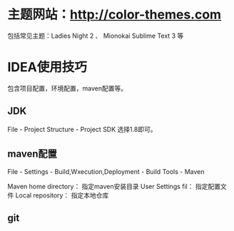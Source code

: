 # 主题网站：http://color-themes.com
包括常见主题：Ladies Night 2 、 Mionokai Sublime Text 3 等


# IDEA使用技巧
包含项目配置，环境配置，maven配置等。

## JDK
File - Project Structure - Project SDK
选择1.8即可。

## maven配置
File - Settings - Build,Wxecution,Deployment - Build Tools - Maven

Maven home directory： 指定maven安装目录
User Settings fil： 指定配置文件
Local repository： 指定本地仓库


## git


